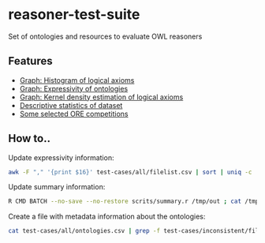 # reasoner-test-suite
Set of ontologies and resources to evaluate OWL reasoners

## Features
 - [Graph: Histogram of logical axioms](test-cases/expressivity-alc/filelist.csv.histogram.pdf)
 - [Graph: Expressivity of ontologies](https://github.com/adrianomelo/reasoner-test-suite/blob/master/test-cases/all/filelist.csv.pie.pdf)
 - [Graph: Kernel density estimation of logical axioms](https://github.com/adrianomelo/reasoner-test-suite/blob/master/test-cases/expressivity-alc/filelist.csv.density.pdf)
 - [Descriptive statistics of dataset](https://github.com/adrianomelo/reasoner-test-suite/blob/master/test-cases/all/filelist.csv.summary.txt)
 - [Some selected ORE competitions](test-cases)


## How to..

Update expressivity information:
```bash
awk -F "," '{print $16}' test-cases/all/filelist.csv | sort | uniq -c | sort -n -r > test-cases/all/filelist.csv.expressivity.txt
```

Update summary information:
```bash
R CMD BATCH --no-save --no-restore scrits/summary.r /tmp/out ; cat /tmp/out
```

Create a file with metadata information about the ontologies:
```bash
cat test-cases/all/ontologies.csv | grep -f test-cases/inconsistent/filelist.txt > test-cases/inconsistent/filelist.csv
```
